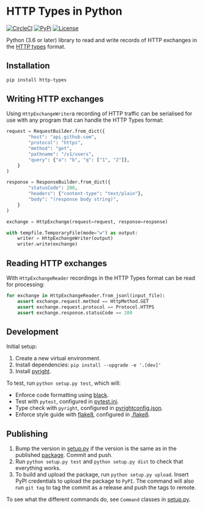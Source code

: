 # HTTP Types in Python

[![CircleCI](https://circleci.com/gh/meeshkan/py-http-types.svg?style=shield)](https://circleci.com/gh/meeshkan/py-http-types)
[![PyPi](https://img.shields.io/pypi/pyversions/http-types)](https://pypi.org/project/http-types/)
[![License](https://img.shields.io/pypi/l/http-types)](LICENSE)

Python (3.6 or later) library to read and write records of HTTP exchanges in the [HTTP types](https://meeshkan.github.io/http-types/) format.

## Installation

```bash
pip install http-types
```

## Writing HTTP exchanges
Using `HttpExchangeWriter`a recording of HTTP traffic can be serialised for use with any program that can handle the HTTP Types format:

```python
request = RequestBuilder.from_dict({
        "host": "api.github.com",
        "protocol": "https",
        "method": "get",
        "pathname": "/v1/users",
        "query": {"a": "b", "q": ["1", "2"]},
    }
)

response = ResponseBuilder.from_dict({
        "statusCode": 200,
        "headers": {"content-type": "text/plain"},
        "body": "(response body string)",
    }
)

exchange = HttpExchange(request=request, response=response)

with tempfile.TemporaryFile(mode="w") as output:
    writer = HttpExchangeWriter(output)
    writer.write(exchange)
```

## Reading HTTP exchanges
With `HttpExchangeReader` recordings in the HTTP Types format can be read for processing:

```python
for exchange in HttpExchangeReader.from_jsonl(input_file):
    assert exchange.request.method == HttpMethod.GET
    assert exchange.request.protocol == Protocol.HTTPS
    assert exchange.response.statusCode == 200
```

## Development
Initial setup:

1. Create a new virtual environment.
1. Install dependencies: `pip install --upgrade -e '.[dev]'`
1. Install [pyright](https://github.com/microsoft/pyright).

To test, run `python setup.py test`, which will:

- Enforce code formatting using [black](https://black.readthedocs.io/en/stable/).
- Test with `pytest`, configured in [pytest.ini](./pytest.ini).
- Type check with `pyright`, configured in [pyrightconfig.json](./pyrightconfig.json).
- Enforce style guide with [flake8](https://flake8.pycqa.org/en/latest/), configured in [.flake8](./.flake8).

## Publishing

1. Bump the version in [setup.py](./setup.py) if the version is the same as in the published [package](https://pypi.org/project/http-types/). Commit and push.
1. Run `python setup.py test` and `python setup.py dist` to check that everything works.
1. To build and upload the package, run `python setup.py upload`. Insert PyPI credentials to upload the package to `PyPI`. The command will also run `git tag` to tag the commit as a release and push the tags to remote.

To see what the different commands do, see `Command` classes in [setup.py](./setup.py).
